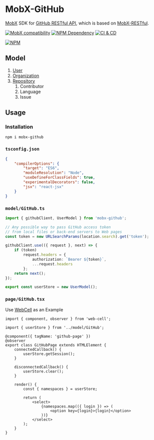 # MobX-GitHub

[MobX][1] SDK for [GitHub RESTful API][2], which is based on [MobX-RESTful][3].

[![MobX compatibility](https://img.shields.io/badge/Compatible-1?logo=mobx&label=MobX%206%2F7)][1]
[![NPM Dependency](https://img.shields.io/librariesio/release/npm/mobx-github)][4]
[![CI & CD](https://github.com/idea2app/MobX-GitHub/actions/workflows/main.yml/badge.svg)][5]

[![NPM](https://nodei.co/npm/mobx-github.png?downloads=true&downloadRank=true&stars=true)][6]

## Model

1. [User](source/User.ts)
2. [Organization](source/Organization.ts)
3. [Repository](source/Repository.ts)
    1. Contributor
    2. Language
    3. Issue

## Usage

### Installation

```shell
npm i mobx-github
```

### `tsconfig.json`

```json
{
    "compilerOptions": {
        "target": "ES6",
        "moduleResolution": "Node",
        "useDefineForClassFields": true,
        "experimentalDecorators": false,
        "jsx": "react-jsx"
    }
}
```

### `model/GitHub.ts`

```typescript
import { githubClient, UserModel } from 'mobx-github';

// Any possible way to pass GitHub access token
// from local files or back-end servers to Web pages
const token = new URLSearchParams(location.search).get('token');

githubClient.use(({ request }, next) => {
    if (token)
        request.headers = {
            authorization: `Bearer ${token}`,
            ...request.headers
        };
    return next();
});

export const userStore = new UserModel();
```

### `page/GitHub.tsx`

Use [WebCell][7] as an Example

```tsx
import { component, observer } from 'web-cell';

import { userStore } from '../model/GitHub';

@component({ tagName: 'github-page' })
@observer
export class GitHubPage extends HTMLElement {
    connectedCallback() {
        userStore.getSession();
    }

    disconnectedCallback() {
        userStore.clear();
    }

    render() {
        const { namespaces } = userStore;

        return (
            <select>
                {namespaces.map(({ login }) => (
                    <option key={login}>{login}</option>
                ))}
            </select>
        );
    }
}
```

[1]: https://mobx.js.org/
[2]: https://docs.github.com/en/rest
[3]: https://github.com/idea2app/MobX-RESTful
[4]: https://libraries.io/npm/mobx-github
[5]: https://github.com/idea2app/MobX-GitHub/actions/workflows/main.yml
[6]: https://nodei.co/npm/mobx-github/
[7]: https://github.com/EasyWebApp/WebCell

